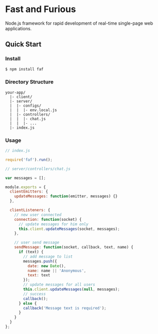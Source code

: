 # Fast and Furious

Node.js framework for rapid development of real-time single-page web applications.

## Quick Start

### Install

```sh
$ npm install faf
```

### Directory Structure

```
your-app/
  |- client/
  |- server/
  |  |- configs/
  |  |  |- env.local.js
  |  |- controllers/
  |  |  |- chat.js
  |  |  |- ...
  |- index.js
```

### Usage

```js
// index.js

require('faf').run();
```

```js
// server/controllers/chat.js

var messages = [];

module.exports = {
  clientEmitters: {
    updateMessages: function(emitter, messages) {}
  },

  clientListeners: {
    // new user connected
    connection: function(socket) {
      // update messages for him only
      this.client.updateMessages(socket, messages);
    },

    // user send message
    sendMessage: function(socket, callback, text, name) {
      if (text) {
        // add message to list
        messages.push({
          date: new Date(),
          name: name || 'Anonymous',
          text: text
        });
        // update messages for all users
        this.client.updateMessages(null, messages);
        // success
        callback();
      } else {
        callback('Message text is required');
      }
    }
  }
};
```
